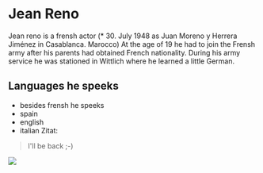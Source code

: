 # Jean Reno
Jean reno is a frensh actor (* 30. July 1948 as Juan Moreno y Herrera Jiménez in Casablanca. Marocco)
At the age of 19 he had to join the Frensh army after his parents had obtained French nationality. During his army service he was stationed in Wittlich where he learned a little German.
## Languages he speeks
* besides frensh he speeks 
 * spain
 * english
 * italian
 Zitat:
> I'll be back ;-)
<img src="https://upload.wikimedia.org/wikipedia/commons/thumb/e/e3/Jean_Reno_Cannes_2016.jpg/200px-Jean_Reno_Cannes_2016.jpg"/>